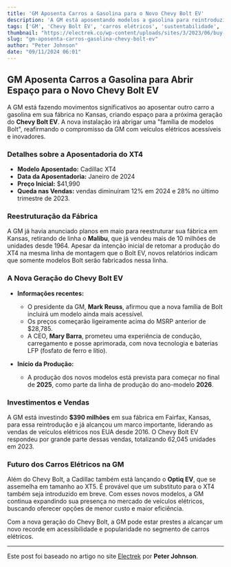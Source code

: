 ```yaml
---
title: 'GM Aposenta Carros a Gasolina para o Novo Chevy Bolt EV'
description: 'A GM está aposentando modelos a gasolina para reintroduzir a nova geração do Chevy Bolt EV, promovendo uma família de modelos com tecnologia avançada e maior eficiência.'
tags: ['GM', 'Chevy Bolt EV', 'carros elétricos', 'sustentabilidade', 'notícias de carros']
thumbnail: "https://electrek.co/wp-content/uploads/sites/3/2023/06/buy-chevy-bolt-ev.jpeg?quality=82&strip=all&w=1400"
slug: "gm-aposenta-carros-gasolina-chevy-bolt-ev"
author: "Peter Johnson"
date: "09/11/2024 06:01"
---
```


## GM Aposenta Carros a Gasolina para Abrir Espaço para o Novo Chevy Bolt EV

A GM está fazendo movimentos significativos ao aposentar outro carro a gasolina em sua fábrica no Kansas, criando espaço para a próxima geração do **Chevy Bolt EV**. A nova instalação irá abrigar uma "família de modelos Bolt", reafirmando o compromisso da GM com veículos elétricos acessíveis e inovadores.

### Detalhes sobre a Aposentadoria do XT4

- **Modelo Aposentado:** Cadillac XT4  
- **Data da Aposentadoria:** Janeiro de 2024  
- **Preço Inicial:** $41,990  
- **Queda nas Vendas:** vendas diminuíram 12% em 2024 e 28% no último trimestre de 2023.

### Reestruturação da Fábrica

A GM já havia anunciado planos em maio para reestruturar sua fábrica em Kansas, retirando de linha o **Malibu**, que já vendeu mais de 10 milhões de unidades desde 1964. Apesar da intenção inicial de retomar a produção do XT4 na mesma linha de montagem que o Bolt EV, novos relatórios indicam que somente modelos Bolt serão fabricados nessa linha.

### A Nova Geração do Chevy Bolt EV

- **Informações recentes:**  
  - O presidente da GM, **Mark Reuss**, afirmou que a nova família de Bolt incluirá um modelo ainda mais acessível.  
  - Os preços começarão ligeiramente acima do MSRP anterior de $28,785.
  - A CEO, **Mary Barra**, prometeu uma experiência de condução, carregamento e posse aprimorada, com nova tecnologia e baterias LFP (fosfato de ferro e lítio).
  
- **Início da Produção:**  
  - A produção dos novos modelos está prevista para começar no final de **2025**, como parte da linha de produção do ano-modelo **2026**.

### Investimentos e Vendas

A GM está investindo **$390 milhões** em sua fábrica em Fairfax, Kansas, para essa reintrodução e já alcançou um marco importante, liderando as vendas de veículos elétricos nos EUA desde 2016. O Chevy Bolt EV respondeu por grande parte dessas vendas, totalizando 62,045 unidades em 2023.

### Futuro dos Carros Elétricos na GM

Além do Chevy Bolt, a Cadillac também está lançando o **Optiq EV**, que se assemelha em tamanho ao XT5. É provável que um substituto para o XT4 também seja introduzido em breve. Com esses novos modelos, a GM continua expandindo sua presença no mercado de veículos elétricos, buscando oferecer opções de menor custo e maior eficiência.

Com a nova geração do Chevy Bolt, a GM pode estar prestes a alcançar um novo recorde em acessibilidade e popularidade no segmento de carros elétricos.

---  
Este post foi baseado no artigo no site [Electrek](https://electrek.co/2024/11/08/gm-retiring-another-gas-car-pave-way-for-new-chevy-bolt-ev/) por **Peter Johnson**.